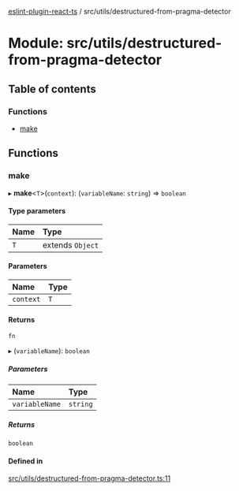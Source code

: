 [eslint-plugin-react-ts](../README.md) / src/utils/destructured-from-pragma-detector

# Module: src/utils/destructured-from-pragma-detector

## Table of contents

### Functions

- [make](src_utils_destructured_from_pragma_detector.md#make)

## Functions

### make

▸ **make**<`T`\>(`context`): (`variableName`: `string`) => `boolean`

#### Type parameters

| Name | Type |
| :------ | :------ |
| `T` | extends `Object` |

#### Parameters

| Name | Type |
| :------ | :------ |
| `context` | `T` |

#### Returns

`fn`

▸ (`variableName`): `boolean`

##### Parameters

| Name | Type |
| :------ | :------ |
| `variableName` | `string` |

##### Returns

`boolean`

#### Defined in

[src/utils/destructured-from-pragma-detector.ts:11](https://github.com/Rel1cx/eslint-plugin-react-ts/blob/e82a365/src/utils/destructured-from-pragma-detector.ts#L11)
